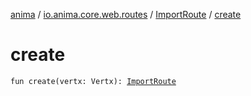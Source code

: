 [anima](../../index.md) / [io.anima.core.web.routes](../index.md) / [ImportRoute](index.md) / [create](./create.md)

# create

`fun create(vertx: Vertx): `[`ImportRoute`](index.md)